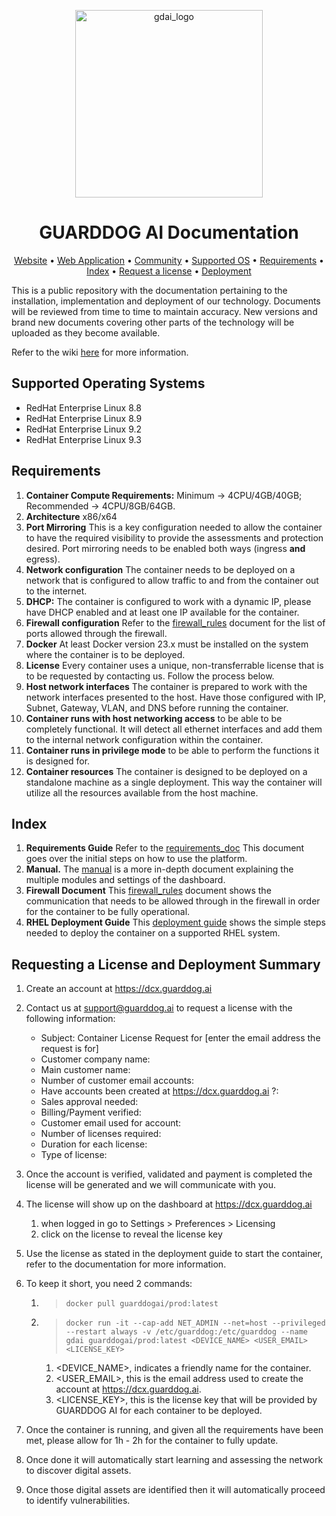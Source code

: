 <!-- <div style="background-color: #3C434B; padding: 20px;"> -->

<p align="center">
    <img src="https://guarddog.ai/wp-content/uploads/2024/03/purple-logo.png" alt="gdai_logo" width="300"/>
</p>


<h1 align="center">GUARDDOG AI Documentation</h1>

<div align="center">

[Website](https://guarddog.ai) •
[Web Application](https://dcx.guarddog.ai) •
[Community](https://github.com/guarddog-dev/GUARDDOG-AI-Documentation/wiki) •
[Supported OS](#supported-operating-systems) •
[Requirements](#requirements) •
[Index](#index) •
[Request a license](#requesting-a-license-and-deployment-summary) •
[Deployment](#requesting-a-license-and-deployment-summary)

</div>

This is a public repository with the documentation pertaining to the installation, implementation and deployment of our technology. Documents will be reviewed from time to time to maintain accuracy. New versions and brand new documents covering other parts of the technology will be uploaded as they become available.

Refer to the wiki [here](https://github.com/guarddog-dev/GUARDDOG-AI-Documentation/wiki) for more information.


## **Supported Operating Systems**
- RedHat Enterprise Linux 8.8
- RedHat Enterprise Linux 8.9
- RedHat Enterprise Linux 9.2
- RedHat Enterprise Linux 9.3

## **Requirements**
1. **Container Compute Requirements:** Minimum -> 4CPU/4GB/40GB; Recommended -> 4CPU/8GB/64GB.
2. **Architecture** x86/x64
3. **Port Mirroring** This is a key configuration needed to allow the container to have the required visibility to provide the assessments and protection desired. Port mirroring needs to be enabled both ways (ingress **and** egress).
4. **Network configuration** The container needs to be deployed on a network that is configured to allow traffic to and from the container out to the internet.
5. **DHCP:** The container is configured to work with a dynamic IP, please have DHCP enabled and at least one IP available for the container.
6. **Firewall configuration** Refer to the [firewall_rules](https://github.com/guarddog-dev/GUARDDOG-AI-Documentation/blob/main/GDAI%20Configuration%20for%20Firewall%20Rules.pdf) document for the list of ports allowed through the firewall.
7. **Docker** At least Docker version 23.x must be installed on the system where the container is to be deployed.
8. **License** Every container uses a unique, non-transferrable license that is to be requested by contacting us. Follow the process below.
9. **Host network interfaces** The container is prepared to work with the network interfaces presented to the host. Have those configured with IP, Subnet, Gateway, VLAN, and DNS before running the container.
10. **Container runs with host networking access** to be able to be completely functional. It will detect all ethernet interfaces and add them to the internal network configuration within the container.
11. **Container runs in privilege mode** to be able to perform the functions it is designed for.
12. **Container resources** The container is designed to be deployed on a standalone machine as a single deployment. This way the container will utilize all the resources available from the host machine.

## **Index**
1. **Requirements Guide** Refer to the [requirements_doc](https://github.com/guarddog-dev/GUARDDOG-AI-Documentation/blob/main/GDAI%20Container%20Installation%20and%20Configuration%20Requirements.pdf) This document goes over the initial steps on how to use the platform.
2. **Manual.** The [manual](https://github.com/guarddog-dev/GUARDDOG-AI-Documentation/blob/main/Protective%20Cloud%20Services%20v3%20-%20StepbyStep%20-%2020231010.pdf) is a more in-depth document explaining the multiple modules and settings of the dashboard.
3. **Firewall Document** This [firewall_rules](https://github.com/guarddog-dev/GUARDDOG-AI-Documentation/blob/main/GDAI%20Configuration%20for%20Firewall%20Rules.pdf) document shows the communication that needs to be allowed through in the firewall in order for the container to be fully operational.
4. **RHEL Deployment Guide** This [deployment guide](https://github.com/guarddog-dev/GUARDDOG-AI-Documentation/blob/main/GuardDog%20AI%20Container%20Deployment%20Guide%20-%20RHEL%20version.pdf) shows the simple steps needed to deploy the container on a supported RHEL system.

## **Requesting a License and Deployment Summary**
1. Create an account at https://dcx.guarddog.ai

2. Contact us at support@guarddog.ai to request a license with the following information:
    - Subject: Container License Request for [enter the email address the request is for]    
    - Customer company name:  
    - Main customer name: 
    - Number of customer email accounts: 
    - Have accounts been created at https://dcx.guarddog.ai ?: 
    - Sales approval needed:
    - Billing/Payment verified: 
    - Customer email used for account: 
    - Number of licenses required: 
    - Duration for each license: 
    - Type of license: 

3. Once the account is verified, validated and payment is completed the license will be generated and we will communicate with you.

4. The license will show up on the dashboard at https://dcx.guarddog.ai 
   1. when logged in go to Settings > Preferences > Licensing
   2. click on the license to reveal the license key

5. Use the license as stated in the deployment guide to start the container, refer to the documentation for more information.

6. To keep it short, you need 2 commands:
   1. >```docker pull guarddogai/prod:latest```
   2. >```docker run -it --cap-add NET_ADMIN --net=host --privileged --restart always -v /etc/guarddog:/etc/guarddog --name gdai guarddogai/prod:latest <DEVICE_NAME> <USER_EMAIL> <LICENSE_KEY>```
      1. <DEVICE_NAME>, indicates a friendly name for the container. 
      2. <USER_EMAIL>, this is the email address used to create the account at https://dcx.guarddog.ai.
      3. <LICENSE_KEY>, this is the license key that will be provided by GUARDDOG AI for each container to be deployed. 

7. Once the container is running, and given all the requirements have been met, please allow for 1h - 2h for the container to fully update. 

8. Once done it will automatically start learning and assessing the network to discover digital assets.

9. Once those digital assets are identified then it will automatically proceed to identify vulnerabilities.

</div>